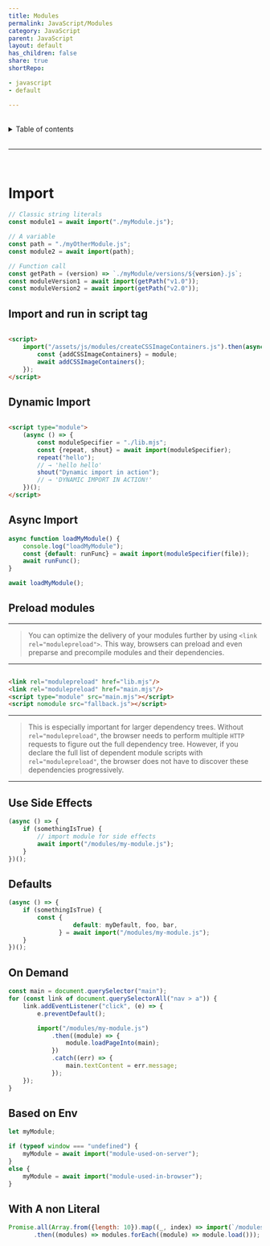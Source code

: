 ```yaml
---
title: Modules
permalink: JavaScript/Modules
category: JavaScript
parent: JavaScript
layout: default
has_children: false
share: true
shortRepo:

- javascript
- default

---
```


<br/>

<details markdown="block">                
<summary>                
Table of contents                
</summary>                
{: .text-delta }                
1. TOC                
{:toc}                
</details>

<br/>

---

<br/>

# Import

```javascript
// Classic string literals
const module1 = await import("./myModule.js");

// A variable
const path = "./myOtherModule.js";
const module2 = await import(path);

// Function call
const getPath = (version) => `./myModule/versions/${version}.js`;
const moduleVersion1 = await import(getPath("v1.0"));
const moduleVersion2 = await import(getPath("v2.0"));
```

## Import and run in script tag

```html

<script>
    import("/assets/js/modules/createCSSImageContainers.js").then(async (module) => {
        const {addCSSImageContainers} = module;
        await addCSSImageContainers();
    });
</script>
```

## Dynamic Import

```html

<script type="module">
    (async () => {
        const moduleSpecifier = "./lib.mjs";
        const {repeat, shout} = await import(moduleSpecifier);
        repeat("hello");
        // → 'hello hello'
        shout("Dynamic import in action");
        // → 'DYNAMIC IMPORT IN ACTION!'
    })();
</script>
```

## Async Import

```javascript
async function loadMyModule() {
    console.log("loadMyModule");
    const {default: runFunc} = await import(moduleSpecifier(file));
    await runFunc();
}

await loadMyModule();
```

## Preload modules

---

> You can optimize the delivery of your modules further by using `<link rel="modulepreload">`.
> This way, browsers can preload and even preparse and precompile modules and their dependencies.

---

```html

<link rel="modulepreload" href="lib.mjs"/>
<link rel="modulepreload" href="main.mjs"/>
<script type="module" src="main.mjs"></script>
<script nomodule src="fallback.js"></script>
```

---

> This is especially important for larger dependency trees.
> Without `rel="modulepreload"`,
> the browser needs to perform multiple `HTTP` requests to figure out the full dependency tree.
> However, if you declare the full list of dependent module scripts with `rel="modulepreload"`,
> the browser does not have to discover these dependencies progressively.

---

## Use Side Effects

```javascript
(async () => {
    if (somethingIsTrue) {
        // import module for side effects
        await import("/modules/my-module.js");
    }
})();
```

## Defaults

```javascript
(async () => {
    if (somethingIsTrue) {
        const {
                  default: myDefault, foo, bar,
              } = await import("/modules/my-module.js");
    }
})();
```

## On Demand

```javascript
const main = document.querySelector("main");
for (const link of document.querySelectorAll("nav > a")) {
    link.addEventListener("click", (e) => {
        e.preventDefault();

        import("/modules/my-module.js")
            .then((module) => {
                module.loadPageInto(main);
            })
            .catch((err) => {
                main.textContent = err.message;
            });
    });
}
```

## Based on Env

```javascript
let myModule;

if (typeof window === "undefined") {
    myModule = await import("module-used-on-server");
}
else {
    myModule = await import("module-used-in-browser");
}
```

## With A non Literal

```javascript
Promise.all(Array.from({length: 10}).map((_, index) => import(`/modules/module-${index}.js`),),)
       .then((modules) => modules.forEach((module) => module.load()));
```